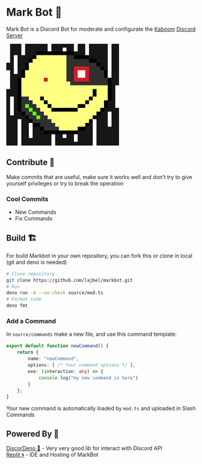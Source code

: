 # Mark Bot 🤖

Mark Bot is a Discord Bot for moderate and configurate the
[Kaboom](https://github.com/replit/kaboom)
[Discord Server](https://discord.gg/rD8GQqdxqe)

![mark](markbot.png)

## Contribute 🎉

Make commits that are useful, make sure it works well and don't try to give
yourself privileges or try to break the operation

### Cool Commits

- New Commands
- Fix Commands

## Build 🏗️

For build Markbot in your own repository, you can fork this or clone in local (git and deno is needed)

```sh
# Clone repository
git clone https://github.com/lajbel/markbot.git
# Run
deno run -A --no-check source/mod.ts
# Format code
deno fmt
```

### Add a Command

In `source/commands` make a new file, and use this command template: 

```ts
export default function newCommand() {
    return {
        name: "newCommand",
        options: [ /* Your command options */ ],
        exe: (interaction: any) => {
            console.log("my new command is here")
        }
    };
}
```

Your new command is automatically loaded by `mod.ts` and uploaded in Slash Commands

## Powered By 🚀 

[DiscorDeno 🦕](https://github.com/discordeno/discordeno) - Very very good lib for interact with Discord API <br>
[Replit 🌀](https://replit.com) - IDE and Hosting of MarkBot